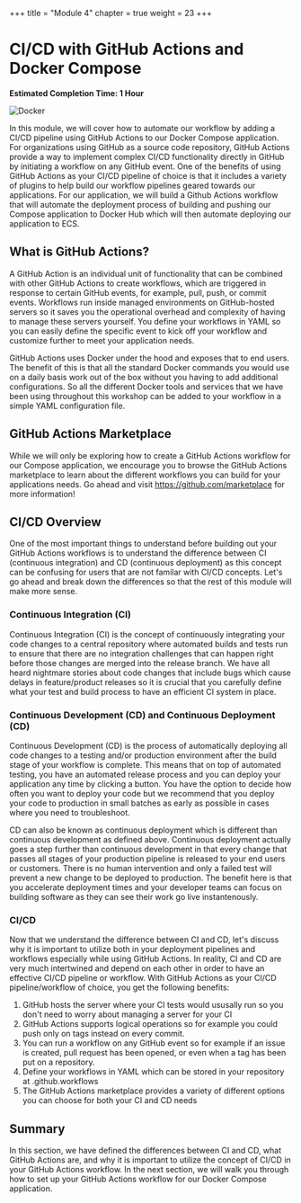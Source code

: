 +++
title = "Module 4"
chapter = true
weight = 23
+++

# CI/CD with GitHub Actions and Docker Compose

**Estimated Completion Time: 1 Hour**

![Docker](/images/githubactions.png)

In this module, we will cover how to automate our workflow by adding a CI/CD pipeline using GitHub Actions to our Docker Compose application. For organizations using GitHub as a source code repository, GitHub Actions provide a way to implement complex CI/CD functionality directly in GitHub by initiating a workflow on any GitHub event. One of the benefits of using GitHub Actions as your CI/CD pipeline of choice is that it includes a variety of plugins to help build our workflow pipelines geared towards our applications. For our application, we will build a Github Actions workflow that will automate the deployment process of building and pushing our Compose application to Docker Hub which will then automate deploying our application to ECS. 

## What is GitHub Actions?
A GitHub Action is an individual unit of functionality that can be combined with other GitHub Actions to create workflows, which are triggered in response to certain GitHub events, for example, pull, push, or commit events.  Workflows run inside managed environments on GitHub-hosted servers so it saves you the operational overhead and complexity of having to manage these servers yourself. You define your workflows in YAML so you can easily define the specific event to kick off your workflow and customize further to meet your application needs. 

GitHub Actions uses Docker under the hood and exposes that to end users. The benefit of this is that all the standard Docker commands you would use on a daily basis work out of the box without you having to add additional configurations. So all the different Docker tools and services that we have been using throughout this workshop can be added to your workflow in a simple YAML configuration file. 

## GitHub Actions Marketplace 
While we will only be exploring how to create a GitHub Actions workflow for our Compose application, we encourage you to browse the GitHub Actions marketplace to learn about the different workflows you can build for your applications needs. Go ahead and visit https://github.com/marketplace for more information!

## CI/CD Overview
One of the most important things to understand before building out your GitHub Actions workflows is to understand the difference between CI (continuous integration) and CD (continuous deployment) as this concept can be confusing for users that are not familar with CI/CD concepts. Let's go ahead and break down the differences so that the rest of this module will make more sense. 

### Continuous Integration (CI) 
Continuous Integration (CI) is the concept of continuously integrating your code changes to a central repository where automated builds and tests run to ensure that there are no integration challenges that can happen right before those changes are merged into the release branch. We have all heard nightmare stories about code changes that include bugs which cause delays in feature/product releases so it is crucial that you carefully define what your test and build process to have an efficient CI system in place. 

### Continuous Development (CD) and Continuous Deployment (CD)

Continuous Development (CD) is the process of automatically deploying all code changes to a testing and/or production environment after the build stage of your workflow is complete. This means that on top of automated testing, you have an automated release process and you can deploy your application any time by clicking a button. You have the option to decide how often you want to deploy your code but we recommend that you deploy your code to production in small batches as early as possible in cases where you need to troubleshoot. 

CD can also be known as continuous deployment which is different than continuous development as defined above. Continuous deployment actually goes a step further than continuous development in that every change that passes all stages of your production pipeline is released to your end users or customers. There is no human intervention and only a failed test will prevent a new change to be deployed to production. The benefit here is that you accelerate deployment times and your developer teams can focus on building software as they can see their work go live instantenously. 

### CI/CD
Now that we understand the difference between CI and CD, let's discuss why it is important to utilize both in your deployment pipelines and workflows especially while using GitHub Actions. In reality, CI and CD are very much intertwined and depend on each other in order to have an effective CI/CD pipeline or workflow. With GitHub Actions as your CI/CD pipeline/workflow of choice, you get the following benefits:
    
 1. GitHub hosts the server where your CI tests would ususally run so you don't need to worry about managing a server for your CI
 2. GitHub Actions supports logical operations so for example you could push only on tags instead on every commit. 
 3. You can run a workflow on any GitHub event so for example if an issue is created, pull request has been opened, or even when a tag has been put on a repository. 
 4. Define your workflows in YAML which can be stored in your repository at .github.workflows 
 5. The GitHub Actions marketplace provides a variety of different options you can choose for both your CI and CD needs

## Summary
In this section, we have defined the differences between CI and CD, what GitHub Actions are, and why it is important to utilize the concept of CI/CD in your GitHub Actions workflow. In the next section, we will walk you through how to set up your GitHub Actions workflow for our Docker Compose application. 